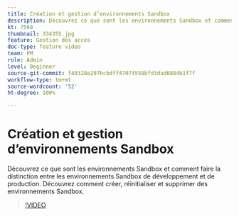```yaml
---
title: Création et gestion d’environnements Sandbox
description: Découvrez ce que sont les environnements Sandbox et comment faire la distinction entre les environnements Sandbox de développement et de production. Découvrez comment créer, réinitialiser et supprimer des environnements Sandbox.
kt: 7568
thumbnail: 334355.jpg
feature: Gestion des accès
doc-type: feature video
team: PM
role: Admin
level: Beginner
source-git-commit: f40328e297bcbdff47074558bfd3dad6884b1f7f
workflow-type: tm+mt
source-wordcount: '52'
ht-degree: 100%

---
```


# Création et gestion d’environnements Sandbox

Découvrez ce que sont les environnements Sandbox et comment faire la distinction entre les environnements Sandbox de développement et de production. Découvrez comment créer, réinitialiser et supprimer des environnements Sandbox.

>[!VIDEO](https://video.tv.adobe.com/v/334355?quality=12)
